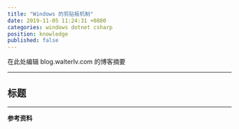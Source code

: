 ```yaml
---
title: "Windows 的剪贴板机制"
date: 2019-11-05 11:24:31 +0800
categories: windows dotnet csharp
position: knowledge
published: false
---
```


在此处编辑 blog.walterlv.com 的博客摘要

---

<div id="toc"></div>

## 标题

---

**参考资料**